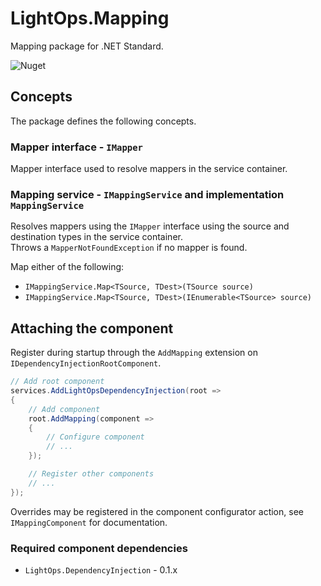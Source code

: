 # LightOps.Mapping

Mapping package for .NET Standard.

![Nuget](https://img.shields.io/nuget/v/LightOps.Mapping)

## Concepts

The package defines the following concepts.

### Mapper interface - `IMapper`

Mapper interface used to resolve mappers in the service container.

### Mapping service - `IMappingService` and implementation `MappingService`

Resolves mappers using the `IMapper` interface using the source and destination types in the service container.  
Throws a `MapperNotFoundException` if no mapper is found.

Map either of the following:

- `IMappingService.Map<TSource, TDest>(TSource source)`
- `IMappingService.Map<TSource, TDest>(IEnumerable<TSource> source)`

## Attaching the component

Register during startup through the `AddMapping` extension on `IDependencyInjectionRootComponent`.

```csharp
// Add root component
services.AddLightOpsDependencyInjection(root =>
{
    // Add component
    root.AddMapping(component =>
    {
        // Configure component
        // ...
    });

    // Register other components
    // ...
});
```

Overrides may be registered in the component configurator action, see `IMappingComponent` for documentation.

### Required component dependencies

- `LightOps.DependencyInjection` - 0.1.x
